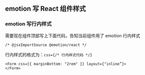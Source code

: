 ## emotion 写 React 组件样式

### emotion 写行内样式

需要现在组件顶部写上下面代码，告知当前组件用了 emotion 行内样式

```react
/* @jsxImportSource @emotion/react */
```

行内样式的格式为：`css={/* 行内样式代码 */}`

```react
<Form css={{ marginBottom: "2rem" }} layout={"inline”}>
</Form>
```
